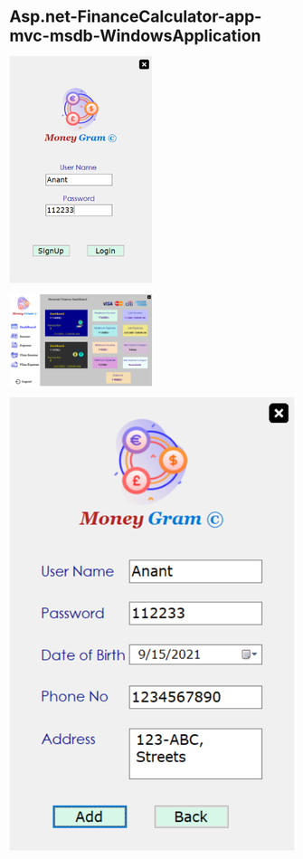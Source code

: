 # Asp.net-FinanceCalculator-app-mvc-msdb-WindowsApplication

<img width="50%" src="https://github.com/anantsaini222/Asp.net-FinanceCalculator-app-mvc-msdb-WindowsApplication/blob/0e828414183afe2a89ebab513a0f5e9abaa945c2/fin1.PNG"><br><br>
<img width="50%" src="https://github.com/anantsaini222/Asp.net-FinanceCalculator-app-mvc-msdb-WindowsApplication/blob/0e828414183afe2a89ebab513a0f5e9abaa945c2/fin2.PNG"><br><br>
<img width="100%" src="https://github.com/anantsaini222/Asp.net-FinanceCalculator-app-mvc-msdb-WindowsApplication/blob/0e828414183afe2a89ebab513a0f5e9abaa945c2/fin3.PNG">
